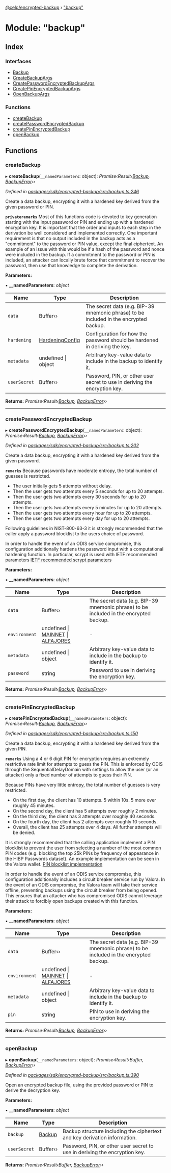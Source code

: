 [@celo/encrypted-backup](../README.md) › ["backup"](_backup_.md)

# Module: "backup"

## Index

### Interfaces

* [Backup](../interfaces/_backup_.backup.md)
* [CreateBackupArgs](../interfaces/_backup_.createbackupargs.md)
* [CreatePasswordEncryptedBackupArgs](../interfaces/_backup_.createpasswordencryptedbackupargs.md)
* [CreatePinEncryptedBackupArgs](../interfaces/_backup_.createpinencryptedbackupargs.md)
* [OpenBackupArgs](../interfaces/_backup_.openbackupargs.md)

### Functions

* [createBackup](_backup_.md#createbackup)
* [createPasswordEncryptedBackup](_backup_.md#createpasswordencryptedbackup)
* [createPinEncryptedBackup](_backup_.md#createpinencryptedbackup)
* [openBackup](_backup_.md#openbackup)

## Functions

###  createBackup

▸ **createBackup**(`__namedParameters`: object): *Promise‹Result‹[Backup](../interfaces/_backup_.backup.md), [BackupError](_errors_.md#backuperror)››*

*Defined in [packages/sdk/encrypted-backup/src/backup.ts:246](https://github.com/celo-org/celo-monorepo/blob/master/packages/sdk/encrypted-backup/src/backup.ts#L246)*

Create a data backup, encrypting it with a hardened key derived from the given password or PIN.

**`privateremarks`** Most of this functions code is devoted to key generation starting with the input
password or PIN and ending up with a hardened encryption key. It is important that the order and
inputs to each step in the derivation be well considered and implemented correctly. One important
requirement is that no output included in the backup acts as a "commitment" to the password or PIN
value, except the final ciphertext. An example of an issue with this would be if a hash of the
password and nonce were included in the backup. If a commitment to the password or PIN is
included, an attacker can locally brute force that commitment to recover the password, then use
that knowledge to complete the derivation.

**Parameters:**

▪ **__namedParameters**: *object*

Name | Type | Description |
------ | ------ | ------ |
`data` | Buffer‹› | The secret data (e.g. BIP-39 mnemonic phrase) to be included in the encrypted backup. |
`hardening` | [HardeningConfig](../interfaces/_config_.hardeningconfig.md) | Configuration for how the password should be hardened in deriving the key. |
`metadata` | undefined &#124; object | Arbitrary key-value data to include in the backup to identify it.  |
`userSecret` | Buffer‹› | Password, PIN, or other user secret to use in deriving the encryption key. |

**Returns:** *Promise‹Result‹[Backup](../interfaces/_backup_.backup.md), [BackupError](_errors_.md#backuperror)››*

___

###  createPasswordEncryptedBackup

▸ **createPasswordEncryptedBackup**(`__namedParameters`: object): *Promise‹Result‹[Backup](../interfaces/_backup_.backup.md), [BackupError](_errors_.md#backuperror)››*

*Defined in [packages/sdk/encrypted-backup/src/backup.ts:202](https://github.com/celo-org/celo-monorepo/blob/master/packages/sdk/encrypted-backup/src/backup.ts#L202)*

Create a data backup, encrypting it with a hardened key derived from the given password.

**`remarks`** Because passwords have moderate entropy, the total number of guesses is restricted.
  * The user initially gets 5 attempts without delay.
  * Then the user gets two attempts every 5 seconds for up to 20 attempts.
  * Then the user gets two attempts every 30 seconds for up to 20 attempts.
  * Then the user gets two attempts every 5 minutes for up to 20 attempts.
  * Then the user gets two attempts every hour for up to 20 attempts.
  * Then the user gets two attempts every day for up to 20 attempts.

Following guidelines in NIST-800-63-3 it is strongly recommended that the caller apply a password
blocklist to the users choice of password.

In order to handle the event of an ODIS service compromise, this configuration additionally
hardens the password input with a computational hardening function. In particular, scrypt is used
with IETF recommended parameters [IETF recommended scrypt parameters](https://tools.ietf.org/id/draft-whited-kitten-password-storage-00.html#name-scrypt)

**Parameters:**

▪ **__namedParameters**: *object*

Name | Type | Description |
------ | ------ | ------ |
`data` | Buffer‹› | The secret data (e.g. BIP-39 mnemonic phrase) to be included in the encrypted backup. |
`environment` | undefined &#124; [MAINNET](../enums/_config_.environmentidentifier.md#mainnet) &#124; [ALFAJORES](../enums/_config_.environmentidentifier.md#alfajores) | - |
`metadata` | undefined &#124; object | Arbitrary key-value data to include in the backup to identify it.  |
`password` | string | Password to use in deriving the encryption key. |

**Returns:** *Promise‹Result‹[Backup](../interfaces/_backup_.backup.md), [BackupError](_errors_.md#backuperror)››*

___

###  createPinEncryptedBackup

▸ **createPinEncryptedBackup**(`__namedParameters`: object): *Promise‹Result‹[Backup](../interfaces/_backup_.backup.md), [BackupError](_errors_.md#backuperror)››*

*Defined in [packages/sdk/encrypted-backup/src/backup.ts:150](https://github.com/celo-org/celo-monorepo/blob/master/packages/sdk/encrypted-backup/src/backup.ts#L150)*

Create a data backup, encrypting it with a hardened key derived from the given PIN.

**`remarks`** Using a 4 or 6 digit PIN for encryption requires an extremely restrictive rate limit for
attempts to guess the PIN. This is enforced by ODIS through the SequentialDelayDomain with
settings to allow the user (or an attacker) only a fixed number of attempts to guess their PIN.

Because PINs have very little entropy, the total number of guesses is very restricted.
  * On the first day, the client has 10 attempts. 5 within 10s. 5 more over roughly 45 minutes.
  * On the second day, the client has 5 attempts over roughly 2 minutes.
  * On the third day, the client has 3 attempts over roughly 40 seconds.
  * On the fourth day, the client has 2 attempts over roughly 10 seconds.
  * Overall, the client has 25 attempts over 4 days. All further attempts will be denied.

It is strongly recommended that the calling application implement a PIN blocklist to prevent the
user from selecting a number of the most common PIN codes (e.g. blocking the top 25k PINs by
frequency of appearance in the HIBP Passwords dataset). An example implementation can be seen in
the Valora wallet. [PIN blocklist implementation](https://github.com/valora-inc/wallet/blob/3940661c40d08e4c5db952bd0abeaabb0030fc7a/packages/mobile/src/pincode/authentication.ts#L56-L108)

In order to handle the event of an ODIS service compromise, this configuration additionally
includes a circuit breaker service run by Valora. In the event of an ODIS compromise, the Valora
team will take their service offline, preventing backups using the circuit breaker from being
opened. This ensures that an attacker who has compromised ODIS cannot leverage their attack to
forcibly open backups created with this function.

**Parameters:**

▪ **__namedParameters**: *object*

Name | Type | Description |
------ | ------ | ------ |
`data` | Buffer‹› | The secret data (e.g. BIP-39 mnemonic phrase) to be included in the encrypted backup. |
`environment` | undefined &#124; [MAINNET](../enums/_config_.environmentidentifier.md#mainnet) &#124; [ALFAJORES](../enums/_config_.environmentidentifier.md#alfajores) | - |
`metadata` | undefined &#124; object | Arbitrary key-value data to include in the backup to identify it.  |
`pin` | string | PIN to use in deriving the encryption key. |

**Returns:** *Promise‹Result‹[Backup](../interfaces/_backup_.backup.md), [BackupError](_errors_.md#backuperror)››*

___

###  openBackup

▸ **openBackup**(`__namedParameters`: object): *Promise‹Result‹Buffer, [BackupError](_errors_.md#backuperror)››*

*Defined in [packages/sdk/encrypted-backup/src/backup.ts:390](https://github.com/celo-org/celo-monorepo/blob/master/packages/sdk/encrypted-backup/src/backup.ts#L390)*

Open an encrypted backup file, using the provided password or PIN to derive the decryption key.

**Parameters:**

▪ **__namedParameters**: *object*

Name | Type | Description |
------ | ------ | ------ |
`backup` | [Backup](../interfaces/_backup_.backup.md) | Backup structure including the ciphertext and key derivation information. |
`userSecret` | Buffer‹› | Password, PIN, or other user secret to use in deriving the encryption key.  |

**Returns:** *Promise‹Result‹Buffer, [BackupError](_errors_.md#backuperror)››*
